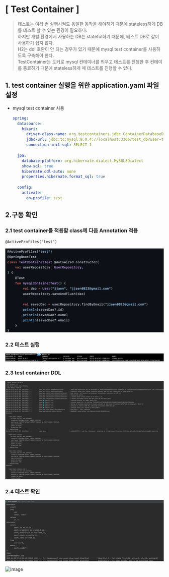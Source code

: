 # [ Test Container ]
> 테스트는 여러 번 실행시켜도 동일한 동작을 해야하기 때문에 stateless하게 DB를 테스트 할 수 있는 환경이 필요하다.  
> 하지만 개발 환경에서 사용하는 DB는 stateful하기 때문에, 테스트 DB로 같이 사용하기 쉽지 않다.   
  H2는 ddl 호환이 안 되는 경우가 있기 때문에 mysql test container를 사용하도록 구축해야 한다.   
  TestContainer는 도커로 mysql 컨테이너를 띄우고 테스트를 진행한 후 컨테이를 종료하기 때문에 stateless하게 매 테스트를 진행할 수 있다.



## 1. test container 실행을 위한 application.yaml 파일 설정
  - mysql test container 사용

    ```yaml
    spring:
      datasource:
        hikari:
          driver-class-name: org.testcontainers.jdbc.ContainerDatabaseDriver
          jdbc-url: jdbc:tc:mysql:8.0.4://localhost:3306/test_db?user=test&password=1234&TC_INITSCRIPT=schema.sql
          connection-init-sql: SELECT 1
  
      jpa:
        database-platform: org.hibernate.dialect.MySQL8Dialect
        show-sql: true
        hibernate.ddl-auto: none
        properties.hibernate.format_sql: true
  
      config:
        activate:
          on-profile: test
    ```

## 2.구동 확인
### 2.1 test container를 적용할 class에 다음 Annotation 적용
  ```
  @ActiveProfiles("test")
  ```
  ![img.png](./resources/test-container.png)

### 2.2 테스트 실행
  ![img.png](./resources/mysql-docker-ps.png)

### 2.3 test container DDL
  ![img.png](./resources/ddl.png)

### 2.4 테스트 확인
  ![img.png](./resources/test-query.png)

  ![image](https://user-images.githubusercontent.com/75469281/197316815-4fdf0609-5b78-4927-97f6-9f85004a7c6d.png)


<br>
